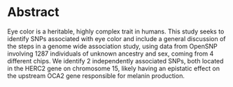 # Abstract  
Eye color is a heritable, highly complex trait in humans. This study seeks to identify SNPs associated with eye color and include a general discussion of the steps in a genome wide association study, using data from OpenSNP involving 1287 individuals of unknown ancestry and sex, coming from 4 different chips. We identify 2 independently associated SNPs, both located in the HERC2 gene on chromosome 15, likely having an epistatic effect on the upstream OCA2 gene responsible for melanin production. 
